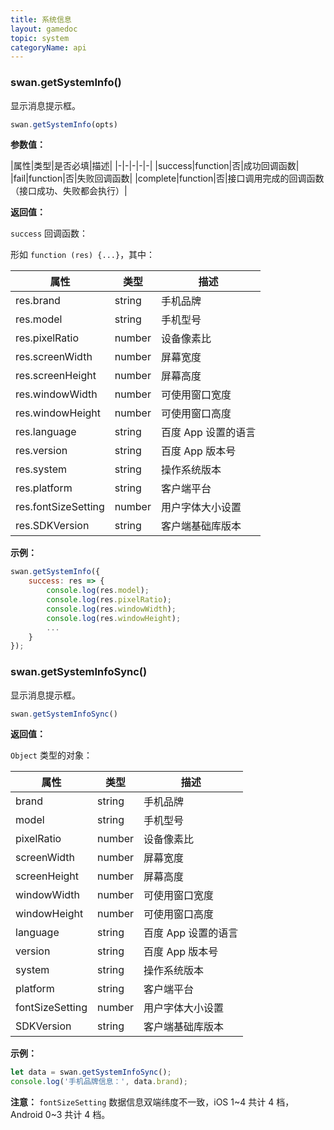 ```yaml
---
title: 系统信息
layout: gamedoc
topic: system
categoryName: api
---
```


### swan.getSystemInfo()

显示消息提示框。

```js
swan.getSystemInfo(opts)
```

**参数值：**

|属性|类型|是否必填|描述|
|-|-|-|-|-|
|success|function|否|成功回调函数|
|fail|function|否|失败回调函数|
|complete|function|否|接口调用完成的回调函数（接口成功、失败都会执行）|

**返回值：**

`success` 回调函数：

形如 `function (res) {...}`，其中：

|属性|类型|描述|
|-|-|-|
|res.brand|string|手机品牌|
|res.model|string|手机型号|
|res.pixelRatio|number|设备像素比|
|res.screenWidth|number|屏幕宽度|
|res.screenHeight|number|屏幕高度|
|res.windowWidth|number|可使用窗口宽度|
|res.windowHeight|number|可使用窗口高度|
|res.language|string|百度 App 设置的语言|
|res.version|string|百度 App 版本号|
|res.system|string|操作系统版本|
|res.platform|string|客户端平台|
|res.fontSizeSetting|number|用户字体大小设置|
|res.SDKVersion|string|客户端基础库版本|

**示例：**

```js
swan.getSystemInfo({
    success: res => {
        console.log(res.model);
        console.log(res.pixelRatio);
        console.log(res.windowWidth);
        console.log(res.windowHeight);
        ...
    }
});
```

### swan.getSystemInfoSync()

显示消息提示框。

```js
swan.getSystemInfoSync()
```

**返回值：**

`Object` 类型的对象：

|属性|类型|描述|
|-|-|-|
|brand|string|手机品牌|
|model|string|手机型号|
|pixelRatio|number|设备像素比|
|screenWidth|number|屏幕宽度|
|screenHeight|number|屏幕高度|
|windowWidth|number|可使用窗口宽度|
|windowHeight|number|可使用窗口高度|
|language|string|百度 App 设置的语言|
|version|string|百度 App 版本号|
|system|string|操作系统版本|
|platform|string|客户端平台|
|fontSizeSetting|number|用户字体大小设置|
|SDKVersion|string|客户端基础库版本|

**示例：**

```js
let data = swan.getSystemInfoSync();
console.log('手机品牌信息：', data.brand);

```

**注意：**
`fontSizeSetting` 数据信息双端纬度不一致，iOS 1~4 共计 4 档，Android 0~3 共计 4 档。